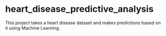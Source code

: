 # heart_disease_predictive_analysis
This project takes a heart disease dataset and makes predictions based on it using Machine Learning.
